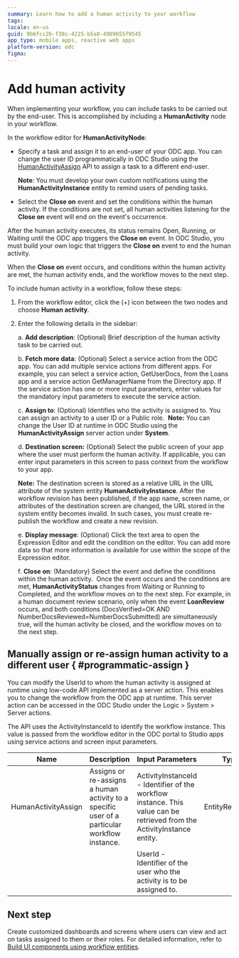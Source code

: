 ```yaml
---
summary: Learn how to add a human activity to your workflow
tags:
locale: en-us
guid: 9b6fcc2b-f38c-4225-b5a0-4989655f9545
app_type: mobile apps, reactive web apps
platform-version: odc
figma:
---
```


# Add human activity

When implementing your workflow, you can include tasks to be carried out by the end-user. This is accomplished by including a **HumanActivity** node in your workflow. 

In the workflow editor for **HumanActivityNode**:

* Specify a task and assign it to an end-user of your ODC app. You can change the user ID programmatically in ODC Studio using the [HumanActivityAssign](#programmatic-assign) API to assign a task to a different end-user. 

    **Note**: You must develop your own custom notifications using the **HumanActivityInstance** entity to remind users of pending tasks.

* Select the **Close on** event and set the conditions within the human activity. If the conditions are not set, all human activities listening for the **Close on** event will end on the event's occurrence.

After the human activity executes, its status remains Open, Running, or Waiting until the ODC app triggers the **Close on** event. In ODC Studio, you must build your own logic that triggers the **Close on** event to end the human activity. 

When the **Close on** event occurs, and conditions within the human activity are met, the human activity ends, and the workflow moves to the next step.

To include human activity in a workflow, follow these steps:

1. From the workflow editor, click the (+) icon between the two nodes and choose **Human activity**.

1. Enter the following details in the sidebar:

    a. **Add description**: (Optional) Brief description of the human activity task to be carried out.

    b. **Fetch more data**: (Optional) Select a service action from the ODC app. You can add multiple service actions from different apps. For example, you can select a service action, GetUserDocs, from the Loans app and a service action GetManagerName from the Directory app. If the service action has one or more input parameters, enter values for the mandatory input parameters to execute the service action. 

    c. **Assign to**: (Optional) Identifies who the activity is assigned to. You can assign an activity to a user ID or a Public role. 
    **Note:** You can change the User ID at runtime in ODC Studio using the **HumanActivityAssign** server action under **System**.

    d. **Destination screen:** (Optional) Select the public screen of your app where the user must perform the human activity. If applicable, you can enter input parameters in this screen to pass context from the workflow to your app.

    **Note:** The destination screen is stored as a relative URL in the URL attribute of the system entity **HumanActivityInstance**. After the workflow revision has been published, if the app name, screen name, or attributes of the destination screen are changed, the URL stored in the system entity becomes invalid. In such cases, you must create re-publish the workflow and create a new revision.
    
    e. **Display message**: (Optional) Click the text area to open the Expression Editor and edit the condition on the editor. You can add more data so that more information is available for use within the scope of the Expression editor.

    f. **Close on**: (Mandatory) Select the event and define the conditions within the human activity.  Once the event occurs and the conditions are met, **HumanActivityStatus** changes from Waiting or Running to Completed, and the workflow moves on to the next step. For example, in a human document review scenario, only when the event **LoanReview** occurs, and both conditions (DocsVerified=OK AND NumberDocsReviewed=NumberDocsSubmitted) are simultaneously true, will the human activity be closed, and the workflow moves on to the next step.

## Manually assign or re-assign human activity to a different user { #programmatic-assign }

You can modify the UserId to whom the human activity is assigned at runtime using low-code API implemented as a server action. This enables you to change the workflow from the ODC app at runtime. This server action can be accessed in the ODC Studio under the Logic > System > Server actions. 

The API uses the ActivityInstanceId to identify the workflow instance. This value is passed from the workflow editor in the ODC portal to Studio apps using service actions and screen input parameters.
 
**Name** |  **Description** |  **Input Parameters**| **Type** | Mandatory/Optional
---|---|---|---|---
 HumanActivityAssign| Assigns or re-assigns a human activity to a specific user of a particular workflow instance. |ActivityInstanceId - Identifier of the workflow instance. This value can be retrieved from the ActivityInstance entity. |EntityReference | Mandatory
 | | |UserId - Identifier of the user who the activity is to be assigned to. | |  Mandatory

## Next step

Create customized dashboards and screens where users can view and act on tasks assigned to them or their roles. For detailed information, refer to [Build UI components using workflow entities](filter-workflows.md).
